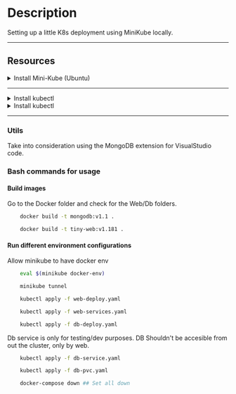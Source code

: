 # Description
Setting up a little K8s deployment using MiniKube locally.

------------------------------------

## Resources

<details>
<summary> Install Mini-Kube (Ubuntu)</summary>

```bash
https://minikube.sigs.k8s.io/docs/start/?arch=%2Flinux%2Fx86-64%2Fstable%2Fbinary+download

- curl -LO https://storage.googleapis.com/minikube/releases/latest/minikube-linux-amd64
- sudo install minikube-linux-amd64 /usr/local/bin/minikube && rm minikube-linux-amd64
```
</details>

---------------------------------------
<details>
<summary> Install kubectl</summary>

```bash
https://kubernetes.io/docs/tasks/tools/install-kubectl-linux/

- curl -LO "https://dl.k8s.io/release/$(curl -L -s https://dl.k8s.io/release/stable.txt)/bin/linux/amd64/kubectl"
- curl -LO "https://dl.k8s.io/release/$(curl -L -s https://dl.k8s.io/release/stable.txt)/bin/linux/amd64/kubectl.sha256"
- echo "$(cat kubectl.sha256)  kubectl" | sha256sum --check
```
</details>


<details>
<summary> Install kubectl</summary>

```bash
https://kind.sigs.k8s.io/docs/user/quick-start/

- [ $(uname -m) = x86_64 ] && curl -Lo ./kind https://kind.sigs.k8s.io/dl/v0.24.0/kind-linux-amd64
- chmod +x ./kind
- sudo mv ./kind /usr/local/bin/kind
```
</details>





------------------------------------

### Utils
Take into consideration using the MongoDB extension for VisualStudio code.

### Bash commands for usage



#### Build images

Go to the Docker folder and check for the Web/Db folders.

```bash
    docker build -t mongodb:v1.1 .
```

```bash
    docker build -t tiny-web:v1.181 .
```

#### Run different environment configurations

Allow minikube to have docker env
```bash
    eval $(minikube docker-env)
```

```bash
    minikube tunnel
```



```bash
    kubectl apply -f web-deploy.yaml
```
```bash
    kubectl apply -f web-services.yaml
```
```bash
    kubectl apply -f db-deploy.yaml
```

Db service is only for testing/dev purposes. DB Shouldn't be accesible from out the cluster, only by web.

```bash
    kubectl apply -f db-service.yaml
```
```bash
    kubectl apply -f db-pvc.yaml
```


```bash
    docker-compose down ## Set all down
```